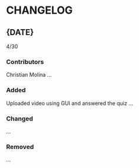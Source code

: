 # CHANGELOG

## {DATE}
4/30
### Contributors
Christian Molina
...

### Added
Uploaded video using GUI and answered the quiz
...

### Changed
...

### Removed
...